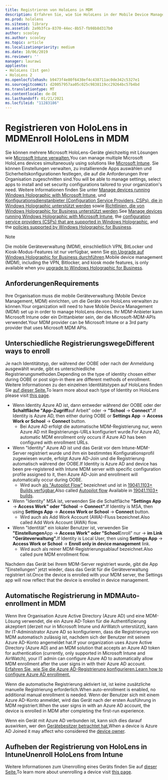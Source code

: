 ```yaml
---
title: Registrieren von HoloLens in MDM
description: Erfahren Sie, wie Sie HoloLens in der Mobile Device Management (MDM) registrieren, um die Verwaltung mehrerer Geräte zu vereinfachen.
ms.prod: hololens
ms.sitesec: library
ms.assetid: 2a9b3fca-8370-44ec-8b57-fb98b8d317b0
author: scooley
ms.author: scooley
ms.topic: article
ms.localizationpriority: medium
ms.date: 10/06/2019
ms.reviewer: ''
manager: laurawi
appliesto:
- HoloLens (1st gen)
- HoloLens 2
ms.openlocfilehash: b9473f4e80f6438ef4c438711ac0de342c5327e1
ms.sourcegitcommit: d20057957aa05c025c9838119cc29264bc57b4bd
ms.translationtype: MT
ms.contentlocale: de-DE
ms.lasthandoff: 01/21/2021
ms.locfileid: "11283186"
---
```

# <span data-ttu-id="800cd-103">Registrieren von HoloLens in MDM</span><span class="sxs-lookup"><span data-stu-id="800cd-103">Enroll HoloLens in MDM</span></span>

<span data-ttu-id="800cd-104">Sie können mehrere Microsoft HoloLens-Geräte gleichzeitig mit Lösungen wie [Microsoft Intune verwalten.](https://docs.microsoft.com/intune/windows-holographic-for-business)</span><span class="sxs-lookup"><span data-stu-id="800cd-104">You can manage multiple Microsoft HoloLens devices simultaneously using solutions like [Microsoft Intune](https://docs.microsoft.com/intune/windows-holographic-for-business).</span></span> <span data-ttu-id="800cd-105">Sie können Einstellungen verwalten, zu installierende Apps auswählen und Sicherheitskonfigurationen festlegen, die auf die Anforderungen Ihrer Organisation zugeschnitten sind.</span><span class="sxs-lookup"><span data-stu-id="800cd-105">You will be able to manage settings, select apps to install and set security configurations tailored to your organization's need.</span></span> <span data-ttu-id="800cd-106">Weitere Informationen finden Sie unter [Manage devices running Windows Holographic with Microsoft Intune](https://docs.microsoft.com/intune/windows-holographic-for-business), und [Konfigurationsdienstanbieter (Configuration Service Providers, CSPs), die in Windows Holographic unterstützt werden](https://msdn.microsoft.com/windows/hardware/commercialize/customize/mdm/configuration-service-provider-reference#hololens) sowie [Richtlinien, die von Windows Holographic for Business unterstützt werden](https://msdn.microsoft.com/windows/hardware/commercialize/customize/mdm/policy-configuration-service-provider#hololenspolicies).</span><span class="sxs-lookup"><span data-stu-id="800cd-106">See [Manage devices running Windows Holographic with Microsoft Intune](https://docs.microsoft.com/intune/windows-holographic-for-business), the [configuration service providers (CSPs) that are supported in Windows Holographic](https://msdn.microsoft.com/windows/hardware/commercialize/customize/mdm/configuration-service-provider-reference#hololens), and the [policies supported by Windows Holographic for Business](https://msdn.microsoft.com/windows/hardware/commercialize/customize/mdm/policy-configuration-service-provider#hololenspolicies).</span></span>

> [!NOTE]
> <span data-ttu-id="800cd-107">Die mobile Geräteverwaltung (MDM), einschließlich VPN, BitLocker und Kiosk-Modus-Features ist nur verfügbar, wenn Sie [ein Upgrade auf Windows Holographic for Business durchführen](hololens1-upgrade-enterprise.md).</span><span class="sxs-lookup"><span data-stu-id="800cd-107">Mobile device management (MDM), including the VPN, Bitlocker, and kiosk mode features, is only available when you [upgrade to Windows Holographic for Business](hololens1-upgrade-enterprise.md).</span></span>

## <span data-ttu-id="800cd-108">Anforderungen</span><span class="sxs-lookup"><span data-stu-id="800cd-108">Requirements</span></span>

 <span data-ttu-id="800cd-109">Ihre Organisation muss die mobile Geräteverwaltung (Mobile Device Management, MDM) einrichten, um die Geräte von HoloLens verwalten zu können.</span><span class="sxs-lookup"><span data-stu-id="800cd-109">Your organization will need to have Mobile Device Management (MDM) set up in order to manage HoloLens devices.</span></span> <span data-ttu-id="800cd-110">Ihr MDM-Anbieter kann Microsoft Intune oder ein Drittanbieter sein, der die Microsoft-MDM-APIs verwendet.</span><span class="sxs-lookup"><span data-stu-id="800cd-110">Your MDM provider can be Microsoft Intune or a 3rd party provider that uses Microsoft MDM APIs.</span></span>
 
## <span data-ttu-id="800cd-111">Unterschiedliche Registrierungswege</span><span class="sxs-lookup"><span data-stu-id="800cd-111">Different ways to enroll</span></span>

<span data-ttu-id="800cd-112">Je nach Identitätstyp, der während der OOBE oder nach der Anmeldung ausgewählt wurde, gibt es unterschiedliche Registrierungsmethoden.</span><span class="sxs-lookup"><span data-stu-id="800cd-112">Depending on the type of identity chosen either during OOBE or post sign-in there are different methods of enrollment.</span></span> <span data-ttu-id="800cd-113">Weitere Informationen zu den einzelnen Identitätstypen auf HoloLens finden Sie [auf dieser Seite.](hololens-identity.md)</span><span class="sxs-lookup"><span data-stu-id="800cd-113">To learn more about each type of Identity on HoloLens please visit [this page](hololens-identity.md).</span></span>

- <span data-ttu-id="800cd-114">Wenn Identity Azure AD ist, dann entweder während der OOBE oder der **Schaltfläche "App-Zugriff**auf Arbeit" oder  ->  **"School**  ->  **Connect".**</span><span class="sxs-lookup"><span data-stu-id="800cd-114">If Identity is Azure AD, then either during OOBE or **Settings App** -> **Access Work or School** -> **Connect** button.</span></span>
    - <span data-ttu-id="800cd-115">Bei Azure AD erfolgt die automatische MDM-Registrierung nur, wenn Azure AD mit Registrierungs-URLs konfiguriert wurde.</span><span class="sxs-lookup"><span data-stu-id="800cd-115">For Azure AD, automatic MDM enrollment only occurs if Azure AD has been configured with enrollment URLs.</span></span>
- <span data-ttu-id="800cd-116">Wenn "Identity" Azure AD ist und das Gerät vor dem Intune-MDM-Server registriert wurde und ihm ein bestimmtes Konfigurationsprofil zugewiesen wurde, erfolgt Azure AD-Join und die Registrierung automatisch während der OOBE.</span><span class="sxs-lookup"><span data-stu-id="800cd-116">If Identity is Azure AD and device has been pre-registered with Intune MDM server with specific configuration profile assigned to it, then Azure AD-Join and enrollment will automatically occur during OOBE.</span></span>
    - <span data-ttu-id="800cd-117">Wird auch [als "Autopilot Flow"](hololens2-autopilot.md) bezeichnet und ist in [19041.1103+ Builds verfügbar.](hololens-release-notes.md#windows-holographic-version-2004)</span><span class="sxs-lookup"><span data-stu-id="800cd-117">Also called [Autopilot flow](hololens2-autopilot.md) Available in [19041.1103+ builds](hololens-release-notes.md#windows-holographic-version-2004).</span></span>
- <span data-ttu-id="800cd-118">Wenn "Identity" MSA ist, verwenden Sie die Schaltfläche **"Settings App**  ->  **Access Work" oder "School**  ->  **Connect".**</span><span class="sxs-lookup"><span data-stu-id="800cd-118">If Identity is MSA, then using **Settings App** -> **Access Work or School** -> **Connect** button.</span></span>
    - <span data-ttu-id="800cd-119">Wird auch als Add Work Account (AWA)-Fluss bezeichnet.</span><span class="sxs-lookup"><span data-stu-id="800cd-119">Also called Add Work Account (AWA) flow.</span></span>
- <span data-ttu-id="800cd-120">Wenn "Identität" ein lokaler Benutzer ist, verwenden Sie **"Einstellungen**App  ->  **Access Work" oder "School**Enroll" nur  ->  **im Link "Geräteverwaltung".**</span><span class="sxs-lookup"><span data-stu-id="800cd-120">If Identity is Local User, then using **Settings App** -> **Access Work or School** -> **Enroll only in device management** link.</span></span>
    - <span data-ttu-id="800cd-121">Wird auch als reiner MDM-Registrierungsablauf bezeichnet.</span><span class="sxs-lookup"><span data-stu-id="800cd-121">Also called pure MDM enrollment flow.</span></span>

<span data-ttu-id="800cd-122">Nachdem das Gerät bei Ihrem MDM-Server registriert wurde, gibt die App "Einstellungen" jetzt wieder, dass das Gerät für die Geräteverwaltung registriert ist.</span><span class="sxs-lookup"><span data-stu-id="800cd-122">Once the device is enrolled with your MDM server, the Settings app will now reflect that the device is enrolled in device management.</span></span>

## <span data-ttu-id="800cd-123">Automatische Registrierung in MDM</span><span class="sxs-lookup"><span data-stu-id="800cd-123">Auto-enrollment in MDM</span></span>

<span data-ttu-id="800cd-124">Wenn Ihre Organisation Azure Active Directory (Azure AD) und eine MDM-Lösung verwendet, die ein Azure AD-Token für die Authentifizierung akzeptiert (derzeit nur in Microsoft Intune und AirWatch unterstützt), kann Ihr IT-Administrator Azure AD so konfigurieren, dass die Registrierung von MDM automatisch zulässig ist, nachdem sich der Benutzer mit seinem Azure AD-Konto angemeldet hat.</span><span class="sxs-lookup"><span data-stu-id="800cd-124">If your organization uses Azure Active Directory (Azure AD) and an MDM solution that accepts an Azure AD token for authentication (currently, only supported in Microsoft Intune and AirWatch), your IT admin can configure Azure AD to automatically allow MDM enrollment after the user signs in with their Azure AD account.</span></span> [<span data-ttu-id="800cd-125">Erfahren Sie, wie Sie die Azure AD-Registrierung konfigurieren.</span><span class="sxs-lookup"><span data-stu-id="800cd-125">Learn how to configure Azure AD enrollment.</span></span>](https://docs.microsoft.com/mem/intune/enrollment/windows-enroll#enable-windows-10-automatic-enrollment)

<span data-ttu-id="800cd-126">Wenn die automatische Registrierung aktiviert ist, ist keine zusätzliche manuelle Registrierung erforderlich.</span><span class="sxs-lookup"><span data-stu-id="800cd-126">When auto-enrollment is enabled, no additional manual enrollment is needed.</span></span> <span data-ttu-id="800cd-127">Wenn der Benutzer sich mit einem Azure AD-Konto anmeldet, wird das Gerät nach der ersten Ausführung in MDM registriert.</span><span class="sxs-lookup"><span data-stu-id="800cd-127">When the user signs in with an Azure AD account, the device is enrolled in MDM after completing the first-run experience.</span></span>

<span data-ttu-id="800cd-128">Wenn ein Gerät mit Azure AD verbunden ist, kann sich dies darauf auswirken, wer den [Gerätebesitzer betrachtet hat.](security-adminless-os.md#device-owner)</span><span class="sxs-lookup"><span data-stu-id="800cd-128">When a device is Azure AD Joined it may affect who considered the [device owner](security-adminless-os.md#device-owner).</span></span>

## <span data-ttu-id="800cd-129">Aufheben der Registrierung von HoloLens in Intune</span><span class="sxs-lookup"><span data-stu-id="800cd-129">Unenroll HoloLens from Intune</span></span>

<span data-ttu-id="800cd-130">Weitere Informationen zum Unenrolling eines Geräts finden Sie auf [dieser Seite.](https://docs.microsoft.com/windows/client-management/mdm/disconnecting-from-mdm-unenrollment)</span><span class="sxs-lookup"><span data-stu-id="800cd-130">To learn more about unenrolling a device visit [this page](https://docs.microsoft.com/windows/client-management/mdm/disconnecting-from-mdm-unenrollment).</span></span> 
